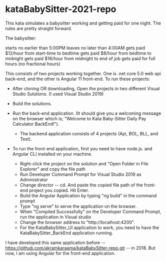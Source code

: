 # kataBabySitter-2021-repo

This kata simulates a babysitter working and getting paid for one night. The rules are pretty straight forward.

The babysitter:

starts no earlier than 5:00PM
leaves no later than 4:00AM
gets paid $12/hour from start-time to bedtime
gets paid $8/hour from bedtime to midnight
gets paid $16/hour from midnight to end of job
gets paid for full hours (no fractional hours)


This consists of two projects working together. One is .net core 5.0 web api back-end, and the other is Angular 11 front-end.
To run these projects:

- After cloning OR downloading, Open the projects in two different Visual Studio Sulutions. (I used Visual Studio 2019)
- Build the solutions.

- Run the back-end application. (It should give you a welcoming message on the browser which is; "Welcome to Kata Baby-Sitter Daily Pay Calculator BackEnd!").
    - The backend application consists of 4 projects (Api, BOL, BLL, and Test).

- To run the front-end application, first you need to have node.js. and Angular CLI installed on your machine. 
    - Right-click the project on the solution and "Open Folder in File Explorer" and copy the file path
    - Run Developer Command Prompt for Visual Studio 2019 as Administrator
    - Change director -- cd. And paste the copied file path of the front-end project you copied. Hit Enter. 
    - Build the Angular Application by typing "ng build" in the command prompt
    - Type "ng serve" to serve the application on the browser.
    - When "Compiled Successfully" on the Developer Command Prompt, run the application in Visual studio
    - Change the browser address to "http://localhost:4200".
    - For the KataBabySitter_UI application to work, you need to have the KataBabySitter_BackEnd application running.


I have developed this same application before -- https://github.com/akramkaraama/kataBabySitter-repo.git -- in 2018. But now, I am using Angular for the front-end application.
